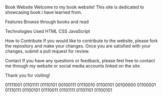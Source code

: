 Book Website
Welcome to my book website! This site is dedicated to showcasing book i have learned from.

Features
Browse through  books and read 

Technologies Used
HTML
CSS
JavaScript

How to Contribute
If you would like to contribute to the website, please fork the repository and make your changes. Once you are satisfied with your changes, submit a pull request for review.

Contact
If you have any questions or feedback, please feel free to contact me through my website or social media accounts linked on the site.

Thank you for visiting!

01111001 01101111 01110101 00100111 01110010 01100101 00100000 01100001 01110111 01100101 01110011 01101111 01101101 01100101

